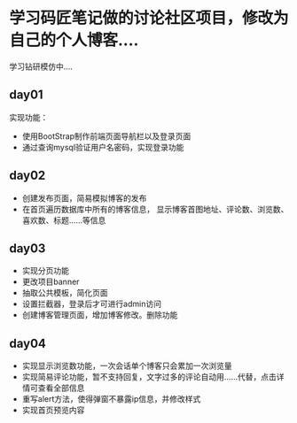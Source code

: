 # 学习码匠笔记做的讨论社区项目，修改为自己的个人博客....

学习钻研模仿中....

## day01
实现功能：
* 使用BootStrap制作前端页面导航栏以及登录页面
* 通过查询mysql验证用户名密码，实现登录功能

## day02
* 创建发布页面，简易模拟博客的发布
* 在首页遍历数据库中所有的博客信息，
显示博客首图地址、评论数、浏览数、喜欢数、标题……等信息

## day03
* 实现分页功能
* 更改项目banner
* 抽取公共模板，简化页面
* 设置拦截器，登录后才可进行admin访问
* 创建博客管理页面，增加博客修改。删除功能

## day04
* 实现显示浏览数功能，一次会话单个博客只会累加一次浏览量
* 实现简易评论功能，暂不支持回复，文字过多的评论自动用……代替，点击详情可查看全部信息
* 重写alert方法，使得弹窗不暴露ip信息，并修改样式
* 实现首页预览内容
